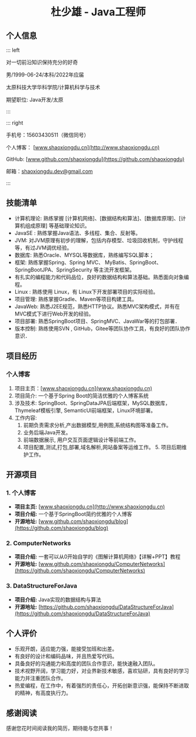 # <center>杜少雄 - Java工程师</center>

## 个人信息

::: left

对一切前沿知识保持充分的好奇

男/1999-06-24/本科/2022年应届

太原科技大学华科学院/计算机科学与技术

期望职位: Java开发/太原

:::

::: right

手机号：15603430511（微信同号）

个人博客： [www.shaoxiongdu.cn](http://www.shaoxiongdu.cn)

GitHub: [www.github.com/shaoxiongdu](https://github.com/shaoxiongdu)

邮箱：[shaoxiongdu.dev@gmail.com](mailto:shaoxiongdu.dev@gmail.com)

:::

## 技能清单

- 计算机理论: 熟练掌握 [计算机网络]、[数据结构和算法]、[数据库原理]、[计算机组成原理] 等基础理论知识。
- JavaSE : 熟练掌握Java语法、多线程、集合、反射等。
- JVM: 对JVM原理有初步的理解，包括内存模型、垃圾回收机制，守护线程等，有过JVM调优经验。
- 数据库: 熟悉Oracle、MYSQL等数据库，熟练编写SQL脚本；
- 框架: 熟练掌握Spring、Spring MVC、 MyBatis、SpringBoot、SpringBootJPA、SpringSecurity 等主流开发框架。
- 有扎实的编程能力和代码品位，良好的数据结构和算法基础。熟悉面向对象编程。
- Linux : 熟练使用 Linux，有 Linux下开发部署项目的实际经验。
- 项目管理: 熟练掌握Gradle、Maven等项目构建工具。
- JavaWeb:  熟悉J2EE规范，熟悉HTTP协议。熟悉MVC架构模式，并有在MVC模式下进行Web开发的经验。
- 项目部署: 熟悉SpringBoot项目、SpringMVC、JavaWar等的打包部署．
- 版本控制: 熟练使用SVN , GitHub，Gitee等团队协作工具，有良好的团队协作意识．

## 项目经历

### 个人博客

1. 项目主页：[www.shaoxiongdu.cn](www.shaoxiongdu.cn)
2. 项目简介: 一个基于Spring Boot的简洁优雅的个人博客系统
3. 涉及技术: SpringBoot、SpringDataJPA后端框架，MySQL数据库，Thymeleaf模板引擎, SemanticUI前端框架，Linux环境部署。
4. 工作内容:
	1. 前期负责需求分析,产出数据模型,用例图,系统结构图等准备工作。
	2. 业务后端Java开发。
	3. 前端数据展示, 用户交互页面逻辑设计等前端工作。
	4. 项目配置,测试,打包,部署,域名解析,网站备案等运维工作。
        5. 项目后期维护工作。

## 开源项目

### 1. 个人博客

- **项目主页:**  [www.shaoxiongdu.cn](http://www.shaoxiongdu.cn)
- **项目介绍:**  一个基于SpringBoot简约优雅的个人博客
- **开源地址:**  [www.github.com/shaoxiongdu/blog](https://github.com/shaoxiongdu/blog)

### 2. ComputerNetworks
- **项目介绍:**  一套可以从0开始自学的《图解计算机网络》【详解+PPT】教程
- **开源地址:**  [www.github.com/shaoxiongdu/ComputerNetworks](https://github.com/shaoxiongdu/ComputerNetworks)

### 3. DataStructureForJava
- **项目介绍:**  Java实现的数据结构与算法
- **开源地址:**  [https://github.com/shaoxiongdu/DataStructureForJava](https://github.com/shaoxiongdu/DataStructureForJava)

## 个人评价

- 乐观开朗，适应能力强，能接受加班和出差。
- 有良好的设计和编码品味，并且热爱写代码。
- 具备良好的沟通能力和高度的团队合作意识，能快速融入团队。
- 技术视野开阔，学习能力好，对业界新技术敏感，喜欢钻研，具有良好的学习能力并注重团队合作。
- 热爱编程，在工作中，有着强烈的责任心，开拓创新意识强，能保持不断进取的精神，有高度执行力。

## 感谢阅读
感谢您花时间阅读我的简历，期待能与您共事！
